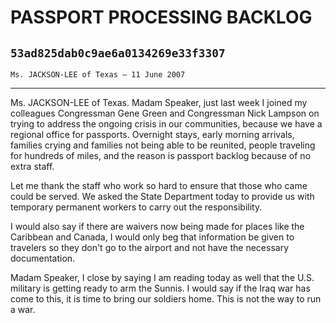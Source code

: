 # PASSPORT PROCESSING BACKLOG
## `53ad825dab0c9ae6a0134269e33f3307`
`Ms. JACKSON-LEE of Texas — 11 June 2007`

---


Ms. JACKSON-LEE of Texas. Madam Speaker, just last week I joined my 
colleagues Congressman Gene Green and Congressman Nick Lampson on 
trying to address the ongoing crisis in our communities, because we 
have a regional office for passports. Overnight stays, early morning 
arrivals, families crying and families not being able to be reunited, 
people traveling for hundreds of miles, and the reason is passport 
backlog because of no extra staff.

Let me thank the staff who work so hard to ensure that those who came 
could be served. We asked the State Department today to provide us with 
temporary permanent workers to carry out the responsibility.

I would also say if there are waivers now being made for places like 
the Caribbean and Canada, I would only beg that information be given to 
travelers so they don't go to the airport and not have the necessary 
documentation.

Madam Speaker, I close by saying I am reading today as well that the 
U.S. military is getting ready to arm the Sunnis. I would say if the 
Iraq war has come to this, it is time to bring our soldiers home. This 
is not the way to run a war.
